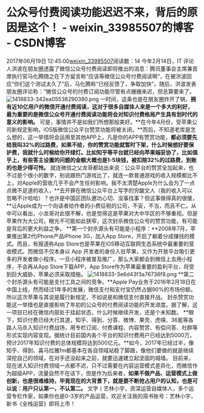 # 公众号付费阅读功能迟迟不来，背后的原因是这个！ - weixin_33985507的博客 - CSDN博客
2017年06月19日 12:45:00[weixin_33985507](https://me.csdn.net/weixin_33985507)阅读数：14
今年2月14日，IT 评论人洪波在朋友圈透露了微信公众号付费阅读即将推出的消息：腾讯董事会主席兼首席执行官马化腾随之在下方留言称“应该等微信公众号付费阅读啊“，在被洪波回应“你们这个测试太久了”后，马化腾称“已经反馈了，争取加快”。随后，洪波发表朋友圈评论称：“微信公众号的付费订阅功能尽管有点姗姗来迟，但总算要来了。
![1418833-342ea05538290380.png](https://upload-images.jianshu.io/upload_images/1418833-342ea05538290380.png)
一时间，这条也是在朋友圈炸开了锅，**拥有近10亿用户的微信开通付费阅读，这对于很多自媒体人来是一个多大的利好，最为重要的是微信公众号开通付费阅读功能将会对知识付费格局产生具有划时代的意义的影响。**
可是，事情并不是如我们所想那般美好。**在今年4月份，受苹果公司新规定影响，iOS版微信公众平台赞赏功能将被关闭。**而后，不知道老库是怎么想的，这一举措将会运用至其他APP上，凡是你的APP有赞赏功能，**都必须要先给我叫32%的过路费，如果不给，你的赞赏功能就暂时下架，什么时候想好要保护费，我就什么时候给你开绿灯。比如知乎等平台就已经向苹果端妥协了，比如值乎上，有些答主设置的问题的金额大概也是1-5块钱，被扣除32%的过路费，到账的也是少得可怜。**
就连微信之父龙哥都站出来说：公众平台的赞赏全加起来，也不过是个很小的数字，别说跟热门游戏比了，就连一款普通游戏的收入规模都比不上，对Apple的营收几乎不会产生任何影响。我不太清楚Apple为什么会为了一点点微不足道的收入，**去开罪在微信公众平台上写字的穷酸文人（我的收入可以忽略不计哈哈）？也许是中国区团队邀功心切、没事找事？但这事做得真的很傻，**让Apple成为一个向读者给作者的小费征税的公司，不妥，不当，而且不仁。从中可以看出，小龙哥对此很不解，也是觉得这是苹果对大中华区的不够重视。但是苹果作为大公司，眼光不可能如此狭窄，这次封杀微信公众号的赞赏功能，有可能是背后的更大利益之争。
**第一个封杀源头有可能是小程序：**2008年7月，苹果推出第2代iPhone产品iPhone 3G，加入App Store，开启了躺着分成赚钱的模式。而且，有报道称App Store也是苹果在iOS移动互联网生态系统中最重要的营收模式。而微信不仅本身以 App 开发者的身份入驻苹果，又作为开放平台吸引更多的开发者做小程序。一旦小程序被普及推广，那么大家都会到微信上去用小程序，不会再从App Store下载APP，App Store作为苹果最重要的盈利平台，将受到巨大威胁，苹果必须采取措施。
![1418833-3e6d43f3a76736f8.png](https://upload-images.jianshu.io/upload_images/1418833-3e6d43f3a76736f8.png)
**第二个封杀源头有可能是支付工具之间的竞争。**Apple Pay业务于2016年2月18日在中国上线，然而经过1年多的发展，微信支付和支付宝仍然占据90%的市场份额。所以这次苹果与其说是履行新规定，不如说是和微信支付直接开战。
封杀赞赏功能这一举措也是直接影响了年初的公众号的付费阅读功能的开发进度。据了解，这一项目已经在微信内部处于挂起状态，什么时候继续开发，还是个未知数。
**眼下，知识付费已经大行其道，知乎、得到、分答、微博、果壳、虎嗅、36氪等各路人马杀入知识付费战场，用专栏订阅、付费课程、内容赞赏、有偿问答、社群等形式实现内容变现。据统计目前国内各个平台的知识付费用户已经达到5000万，预计2017年知识付费的总体规模将达到500亿元。**如今，2017年已经过半，像知乎、得到、喜马拉雅fm都基本在各自领域站稳了脚跟，像他们要做的就是继续深挖自己的领域，在对手还没起来之前，就要迅速建立起坚固的城墙。
目前来，现在进入知识付费领域一点都不迟，只不过需要在内容运营模式差异化，而微信作为超级APP，流量自然不在话下，但是作为后来者，**如果不做产品、运营模式上做创新，也是很难维持，毕竟现在的大背景下，就是要不断抢占用户的认知，也是可以说：用户只认第一，不认第二。**
文字丨艺林小宇，资深运营自媒体人，多个运营专栏作家，如果你也是0-3岁的产品运营，欢迎关注我的简书账号：艺林小宇，新书《全栈运营》即将上市！
